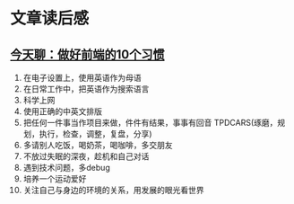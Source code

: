 # 文章读后感
## [今天聊：做好前端的10个习惯](https://juejin.cn/post/6916420781069041677)
1. 在电子设置上，使用英语作为母语
2. 在日常工作中，把英语作为搜索语言
3. 科学上网
4. 使用正确的中英文排版
5. 把任何一件事当作项目来做，件件有结果，事事有回音
  TPDCARS(琢磨，规划，执行，检查，调整，复盘，分享)
6. 多请别人吃饭，喝奶茶，喝咖啡，多交朋友
7. 不放过失眠的深夜，趁机和自己对话
8. 遇到技术问题，多debug
9. 培养一个运动爱好
10. 关注自己与身边的环境的关系，用发展的眼光看世界